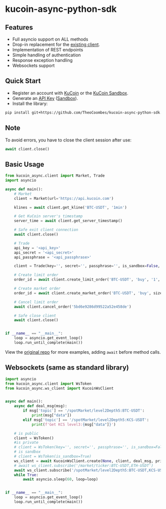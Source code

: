 # kucoin-async-python-sdk

## Features
- Full asyncio support on ALL methods
- Drop-in replacement for the [existing client](https://github.com/Kucoin/kucoin-python-sdk).
- Implementation of REST endpoints
- Simple handling of authentication
- Response exception handling
- Websockets support

## Quick Start
- Register an account with [KuCoin](https://www.kucoin.com/ucenter/signup>) or the [KuCoin Sandbox](https://sandbox.kucoin.com/>).
- Generate an [API Key](https://www.kucoin.com/account/api) ([Sandbox](https://sandbox.kucoin.com/account/api)).
- Install the library:
```bash
pip install git+https://github.com/TheoCoombes/kucoin-async-python-sdk.git
```

## Note
To avoid errors, you have to close the client session after use:
```py
await client.close()
```

## Basic Usage
```py
from kucoin_async.client import Market, Trade
import asyncio

async def main():
    # Market
    client = Market(url='https://api.kucoin.com')

    klines = await client.get_kline('BTC-USDT', '1min')

    # Get KuCoin server's timestamp
    server_time = await client.get_server_timestamp()

    # Safe exit client connection
    await client.close()

    # Trade
    api_key = '<api_key>'
    api_secret = '<api_secret>'
    api_passphrase = '<api_passphrase>'

    client = Trade(key='', secret='', passphrase='', is_sandbox=False, url='')

    # Create limit order
    order_id = await client.create_limit_order('BTC-USDT', 'buy', '1', '8000')

    # Create market order
    order_id = await client.create_market_order('BTC-USDT', 'buy', size='1')

    # Cancel limit order
    await client.cancel_order('5bd6e9286d99522a52e458de')

    # Safe close client
    await client.close()


if __name__ == "__main__":
    loop = asyncio.get_event_loop()
    loop.run_until_complete(main())
```
View the [original repo](https://github.com/Kucoin/kucoin-python-sdk) for more examples, adding `await` before method calls.

## Websockets (same as standard library)
```py
import asyncio
from kucoin_async.client import WsToken
from kucoin_async.ws_client import KucoinWsClient


async def main():
    async def deal_msg(msg):
        if msg['topic'] == '/spotMarket/level2Depth5:BTC-USDT':
            print(msg["data"])
        elif msg['topic'] == '/spotMarket/level2Depth5:KCS-USDT':
            print(f'Get KCS level3:{msg["data"]}')

    # is public
    client = WsToken()
    #is private
    # client = WsToken(key='', secret='', passphrase='', is_sandbox=False, url='')
    # is sandbox
    # client = WsToken(is_sandbox=True)
    ws_client = await KucoinWsClient.create(None, client, deal_msg, private=False)
    # await ws_client.subscribe('/market/ticker:BTC-USDT,ETH-USDT')
    await ws_client.subscribe('/spotMarket/level2Depth5:BTC-USDT,KCS-USDT')
    while True:
        await asyncio.sleep(60, loop=loop)


if __name__ == "__main__":
    loop = asyncio.get_event_loop()
    loop.run_until_complete(main())
```
